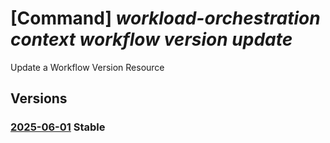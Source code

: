 # [Command] _workload-orchestration context workflow version update_

Update a Workflow Version Resource

## Versions

### [2025-06-01](/Resources/mgmt-plane/L3N1YnNjcmlwdGlvbnMve30vcmVzb3VyY2Vncm91cHMve30vcHJvdmlkZXJzL21pY3Jvc29mdC5lZGdlL2NvbnRleHRzL3t9L3dvcmtmbG93cy97fS92ZXJzaW9ucy97fQ==/2025-06-01.xml) **Stable**

<!-- mgmt-plane /subscriptions/{}/resourcegroups/{}/providers/microsoft.edge/contexts/{}/workflows/{}/versions/{} 2025-06-01 -->

